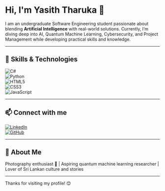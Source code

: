 # Hi, I'm Yasith Tharuka 👋

I am an undergraduate Software Engineering student passionate about blending **Artificial Intelligence** with real-world solutions. Currently, I’m diving deep into AI, Quantum Machine Learning, Cybersecurity, and Project Management while developing practical skills and knowledge.

---

## 🚀 Skills & Technologies

![C#](https://img.shields.io/badge/-C%23-239120?style=for-the-badge&logo=c-sharp&logoColor=white)  
![Python](https://img.shields.io/badge/-Python-3776AB?style=for-the-badge&logo=python&logoColor=white)  
![HTML5](https://img.shields.io/badge/-HTML5-E34F26?style=for-the-badge&logo=html5&logoColor=white)  
![CSS3](https://img.shields.io/badge/-CSS3-1572B6?style=for-the-badge&logo=css3)  
![JavaScript](https://img.shields.io/badge/-JavaScript-F7DF1E?style=for-the-badge&logo=javascript&logoColor=black)  

---

## 📫 Connect with me

[![LinkedIn](https://img.shields.io/badge/LinkedIn-0077B5?style=for-the-badge&logo=linkedin&logoColor=white)](your-linkedin-url)  
[![GitHub](https://img.shields.io/badge/GitHub-181717?style=for-the-badge&logo=github&logoColor=white)](https://github.com/YTharuka)  

---

## 🎯 About Me

Photography enthusiast 📸 | Aspiring quantum machine learning researcher | Lover of Sri Lankan culture and stories

---

Thanks for visiting my profile! 😊
